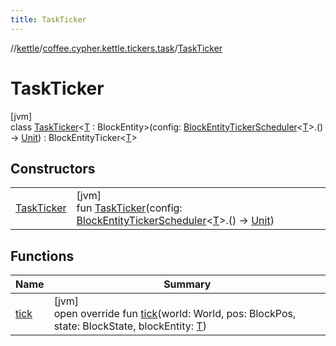```yaml
---
title: TaskTicker
---
```

//[kettle](../../../index.html)/[coffee.cypher.kettle.tickers.task](../index.html)/[TaskTicker](index.html)



# TaskTicker



[jvm]\
class [TaskTicker](index.html)&lt;[T](index.html) : BlockEntity&gt;(config: [BlockEntityTickerScheduler](../index.html#-1692308171%2FClasslikes%2F863300109)&lt;[T](index.html)&gt;.() -&gt; [Unit](https://kotlinlang.org/api/latest/jvm/stdlib/kotlin/-unit/index.html)) : BlockEntityTicker&lt;[T](index.html)&gt;



## Constructors


| | |
|---|---|
| [TaskTicker](-task-ticker.html) | [jvm]<br>fun [TaskTicker](-task-ticker.html)(config: [BlockEntityTickerScheduler](../index.html#-1692308171%2FClasslikes%2F863300109)&lt;[T](index.html)&gt;.() -&gt; [Unit](https://kotlinlang.org/api/latest/jvm/stdlib/kotlin/-unit/index.html)) |


## Functions


| Name | Summary |
|---|---|
| [tick](tick.html) | [jvm]<br>open override fun [tick](tick.html)(world: World, pos: BlockPos, state: BlockState, blockEntity: [T](index.html)) |

